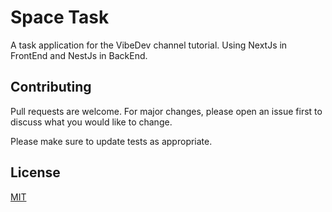 # Space Task

A task application for the VibeDev channel tutorial. Using NextJs in FrontEnd and NestJs in BackEnd.

## Contributing
Pull requests are welcome. For major changes, please open an issue first to discuss what you would like to change.

Please make sure to update tests as appropriate.

## License
[MIT](https://choosealicense.com/licenses/mit/)

